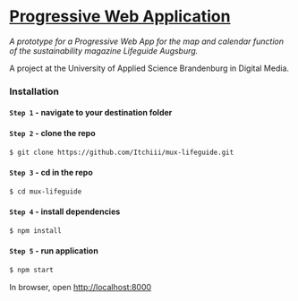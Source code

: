 # [Progressive Web Application]()

*A prototype for a Progressive Web App for the map and calendar function of the sustainability magazine Lifeguide Augsburg.*

A project at the University of Applied Science Brandenburg in Digital Media.

### Installation

#### `Step 1` - navigate to your destination folder

#### `Step 2` - clone the repo
  
```bash
$ git clone https://github.com/Itchiii/mux-lifeguide.git
```

#### `Step 3` - cd in the repo

```bash
$ cd mux-lifeguide
```

#### `Step 4` - install dependencies

```bash
$ npm install
```

#### `Step 5` - run application

```bash
$ npm start
```

In browser, open [http://localhost:8000](http://localhost:8000)